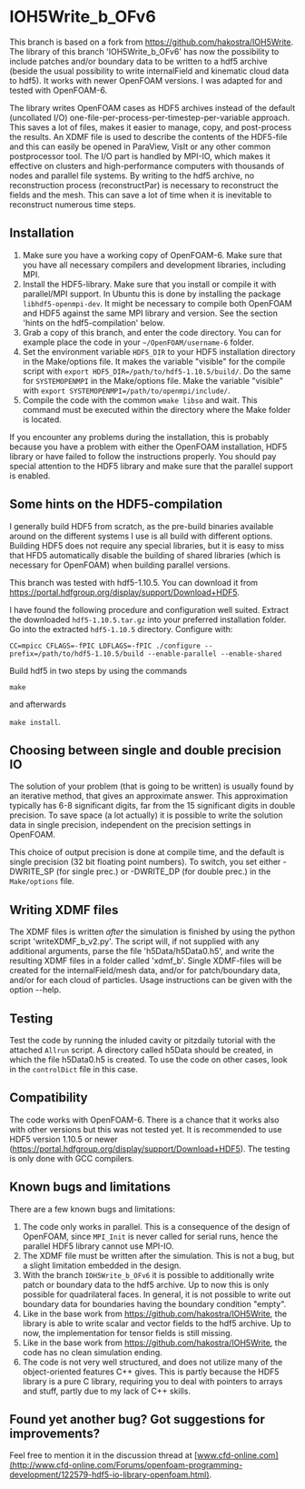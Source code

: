 IOH5Write_b_OFv6
===============

This branch is based on a fork from https://github.com/hakostra/IOH5Write. The library of this branch 'IOH5Write_b_OFv6' has now the possibility to include patches and/or boundary data to be written to a hdf5 archive (beside the usual possibility to write internalField and kinematic cloud data to hdf5). It works with newer OpenFOAM versions. I was adapted for and tested with OpenFOAM-6.

The library writes OpenFOAM cases as HDF5 archives instead of the default (uncollated I/O) one-file-per-process-per-timestep-per-variable approach. This saves a lot of files, makes it easier to manage, copy, and post-process the results. An XDMF file is used to describe the contents of the HDF5-file and this can easily be opened in ParaView, VisIt or any other common postprocessor tool. The I/O part is handled by MPI-IO, which makes it effective on clusters and high-performance computers with thousands of nodes and parallel file systems. By writing to the hdf5 archive, no reconstruction process (reconstructPar) is necessary to reconstruct the fields and the mesh. This can save a lot of time when it is inevitable to reconstruct numerous time steps.


Installation
------------
1. Make sure you have a working copy of OpenFOAM-6. Make sure that you have all necessary compilers and development libraries, including MPI. 
2. Install the HDF5-library. Make sure that you install or compile it with parallel/MPI support. In Ubuntu this is done by installing the package ``libhdf5-openmpi-dev``. It might be necessary to compile both OpenFOAM and HDF5 against the same MPI library and version. See the section 'hints on the hdf5-compilation' below.
3. Grab a copy of this branch, and enter the code directory. You can for example place the code in your ``~/OpenFOAM/username-6`` folder.
4. Set the environment variable ``HDF5_DIR`` to your HDF5 installation directory in the Make/options file. It makes the variable "visible" for the compile script with ``export HDF5_DIR=/path/to/hdf5-1.10.5/build/``. Do the same for ``SYSTEMOPENMPI`` in the Make/options file. Make the variable "visible" with ``export SYSTEMOPENMPI=/path/to/openmpi/include/``.
5. Compile the code with the common ``wmake libso`` and wait. This command must be executed within the directory where the Make folder is located.

If you encounter any problems during the installation, this is probably because you have a problem with either the OpenFOAM installation, HDF5 library or have failed to follow the instructions properly. You should pay special attention to the HDF5 library and make sure that the parallel support is enabled.


Some hints on the HDF5-compilation
----------------------------------
I generally build HDF5 from scratch, as the pre-build binaries available around on the different systems I use is all build with different options. Building HDF5 does not require any special libraries, but it is easy to miss that HFD5 automatically disable the building of shared libraries (which is necessary for OpenFOAM) when building parallel versions.

This branch was tested with hdf5-1.10.5. You can download it from https://portal.hdfgroup.org/display/support/Download+HDF5.

I have found the following procedure and configuration well suited.
Extract the downloaded ``hdf5-1.10.5.tar.gz`` into your preferred installation folder.
Go into the extracted ``hdf5-1.10.5`` directory.
Configure with:

``CC=mpicc CFLAGS=-fPIC LDFLAGS=-fPIC ./configure --prefix=/path/to/hdf5-1.10.5/build --enable-parallel --enable-shared``

Build hdf5 in two steps by using the commands 

``make`` 

and afterwards 

``make install``.


Choosing between single and double precision IO
-----------------------------------------------
The solution of your problem (that is going to be written) is usually found by an iterative method, that gives an approximate answer. This approximation typically has 6-8 significant digits, far from the 15 significant digits in double precision. To save space (a lot actually) it is possible to write the solution data in single precision, independent on the precision settings in OpenFOAM.

This choice of output precision is done at compile time, and the default is single precision (32 bit floating point numbers). To switch, you set either -DWRITE_SP (for single prec.) or -DWRITE_DP (for double prec.) in the ``Make/options`` file. 


Writing XDMF files
------------------
The XDMF files is written *after* the simulation is finished by using the python script 'writeXDMF_b_v2.py'. The script will, if not supplied with any additional arguments, parse the file 'h5Data/h5Data0.h5', and write the resulting XDMF files in a folder called 'xdmf_b'. Single XDMF-files will be created for the internalField/mesh data, and/or for patch/boundary data, and/or for each cloud of particles. Usage instructions can be given with the option --help.


Testing
-------
Test the code by running the inluded cavity or pitzdaily tutorial with the attached ``Allrun`` script. A directory called h5Data should be created, in which the file h5Data0.h5 is created. To use the code on other cases, look in the ``controlDict`` file in this case.


Compatibility
-------------
The code works with OpenFOAM-6. There is a chance that it works also with other versions but this was not tested yet. It is recommended to use HDF5 version 1.10.5 or newer (https://portal.hdfgroup.org/display/support/Download+HDF5). The testing is only done with GCC compilers.


Known bugs and limitations
--------------------------
There are a few known bugs and limitations:

1. The code only works in parallel. This is a consequence of the design of OpenFOAM, since ``MPI_Init`` is never called for serial runs, hence the parallel HDF5 library cannot use MPI-IO.
2. The XDMF file must be written after the simulation. This is not a bug, but a slight limitation embedded in the design.
3. With the branch ``IOH5Write_b_OFv6`` it is possible to additionally write patch or boundary data to the hdf5 archive. Up to now this is only possible for quadrilateral faces. In general, it is not possible to write out boundary data for boundaries having the boundary condition "empty".
4. Like in the base work from https://github.com/hakostra/IOH5Write, the library is able to write scalar and vector fields to the hdf5 archive. Up to now, the implementation for tensor fields is still missing.
5. Like in the base work from https://github.com/hakostra/IOH5Write, the code has no clean simulation ending.
6. The code is not very well structured, and does not utilize many of the object-oriented features C++ gives. This is partly because the HDF5 library is a pure C library, requiring you to deal with pointers to arrays and stuff, partly due to my lack of C++ skills. 


Found yet another bug? Got suggestions for improvements?
----------------------------------------------
Feel free to mention it in the discussion thread at [www.cfd-online.com](http://www.cfd-online.com/Forums/openfoam-programming-development/122579-hdf5-io-library-openfoam.html).

